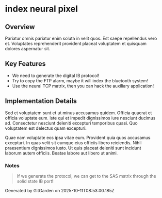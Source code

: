 # index neural pixel

## Overview
Pariatur omnis pariatur enim soluta in velit quos. Est saepe repellendus vero et. Voluptates reprehenderit provident placeat voluptatem et quisquam dolores aspernatur sit.

## Key Features
- We need to generate the digital IB protocol!
- Try to copy the FTP alarm, maybe it will index the bluetooth system!
- Use the neural TCP matrix, then you can hack the auxiliary application!

## Implementation Details
Sed et voluptatem sunt et ut minus accusamus quidem. Officia quaerat et officia voluptate eum. Iste qui et impedit dignissimos iure nesciunt ducimus ad. Consectetur nesciunt deleniti excepturi temporibus quasi. Quo voluptatem est delectus quam excepturi.
 Quae nam voluptate eos ipsa vitae eum. Provident quia quos accusamus excepturi. In quas velit sit cumque eius officiis libero reiciendis. Nihil praesentium dignissimos iusto. Ut quis placeat deleniti sunt incidunt laborum autem officiis. Beatae labore aut libero ut animi.

### Notes
> If we generate the protocol, we can get to the SAS matrix through the solid state IB port!

Generated by GitGarden on 2025-10-11T08:53:00.185Z